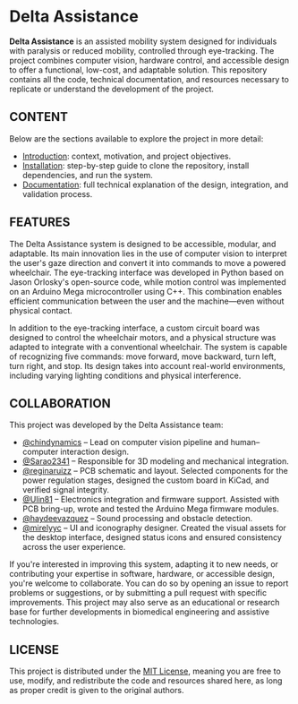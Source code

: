 # Delta Assistance

**Delta Assistance** is an assisted mobility system designed for individuals with paralysis or reduced mobility, controlled through eye-tracking. The project combines computer vision, hardware control, and accessible design to offer a functional, low-cost, and adaptable solution. This repository contains all the code, technical documentation, and resources necessary to replicate or understand the development of the project.

## CONTENT

Below are the sections available to explore the project in more detail:  
- [Introduction](https://github.com/chindynamics/Delta-Assistance/blob/main/docs/es/1.-%20introduccion.md): context, motivation, and project objectives.  
- [Installation](https://github.com/chindynamics/Delta-Assistance/blob/main/docs/es/2.-%20instalacion.md): step-by-step guide to clone the repository, install dependencies, and run the system.  
- [Documentation](https://github.com/chindynamics/Delta-Assistance/blob/main/docs/es/3.-%20documentacion.md): full technical explanation of the design, integration, and validation process.

## FEATURES

The Delta Assistance system is designed to be accessible, modular, and adaptable. Its main innovation lies in the use of computer vision to interpret the user's gaze direction and convert it into commands to move a powered wheelchair. The eye-tracking interface was developed in Python based on Jason Orlosky's open-source code, while motion control was implemented on an Arduino Mega microcontroller using C++. This combination enables efficient communication between the user and the machine—even without physical contact.

In addition to the eye-tracking interface, a custom circuit board was designed to control the wheelchair motors, and a physical structure was adapted to integrate with a conventional wheelchair. The system is capable of recognizing five commands: move forward, move backward, turn left, turn right, and stop. Its design takes into account real-world environments, including varying lighting conditions and physical interference.

## COLLABORATION

This project was developed by the Delta Assistance team:

- [@chindynamics](https://github.com/chindynamics) – Lead on computer vision pipeline and human–computer interaction design.
- [@Sarao2341](https://github.com/Sarao2341) – Responsible for 3D modeling and mechanical integration.
- [@reginaruizz](https://github.com/reginaruizz) – PCB schematic and layout. Selected components for the power regulation stages, designed the custom board in KiCad, and verified signal integrity.
- [@Ulin81](https://github.com/Ulin81) – Electronics integration and firmware support. Assisted with PCB bring-up, wrote and tested the Arduino Mega firmware modules.
- [@haydeevazquez](https://github.com/haydeevazquez) – Sound processing and obstacle detection.
- [@mirelyyc](https://github.com/mirelyyc) – UI and iconography designer. Created the visual assets for the desktop interface, designed status icons and ensured consistency across the user experience.


If you're interested in improving this system, adapting it to new needs, or contributing your expertise in software, hardware, or accessible design, you're welcome to collaborate. You can do so by opening an issue to report problems or suggestions, or by submitting a pull request with specific improvements. This project may also serve as an educational or research base for further developments in biomedical engineering and assistive technologies.

## LICENSE

This project is distributed under the [MIT License](https://github.com/chindynamics/Delta-Assistance/blob/main/LICENSE), meaning you are free to use, modify, and redistribute the code and resources shared here, as long as proper credit is given to the original authors.
